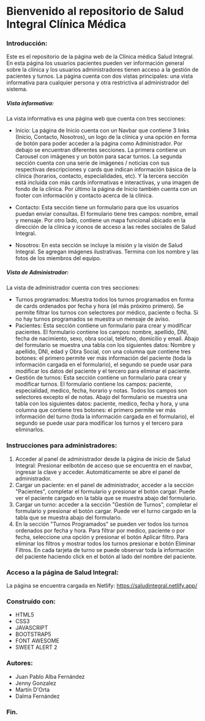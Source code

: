 # Bienvenido al repositorio de Salud Integral Clínica Médica
### Introducción:
Este es el repositorio de la página web de la Clínica médica Salud Integral. En esta página los usuarios pacientes pueden ver información general sobre la clínica y los usuarios administradores tienen acceso a la gestión de pacientes y turnos.
La página cuenta con dos vistas principales: una vista informativa para cualquier persona y otra restrictiva al administrador del sistema. 
##### Vista informativa:
La vista informativa es una página web que cuenta con tres secciones: 
- Inicio: 
La página de Inicio cuenta con un Navbar que contiene 3 links (Inicio, Contacto, Nosotros), un logo de la clínica y una opción en forma de botón para poder acceder a la página como Administrador.
Por debajo se encuentran diferentes secciones. La primera contiene un Carousel con imágenes y un botón para sacar turnos.
La segunda sección cuenta con una serie de imágenes / noticias con sus respectivas descripciones y cards que indican información básica de la clínica (horarios, contacto, especialidades, etc).
Y la tercera sección está incluida con más cards informativas e interactivas, y una imagen de fondo de la clínica.
Por último la página de Inicio también cuenta con un footer con información y contacto acerca de la clínica.

- Contacto:
Esta sección tiene un formulario para que los usuarios puedan enviar consultas. El formulario tiene tres campos: nombre, email y mensaje. 
Por otro lado, contiene un mapa funcional ubicado en la dirección de la clínica y iconos de acceso a las redes sociales de Salud Integral.

- Nosotros:
En esta sección se incluye la misión y la visión de Salud Integral. Se agregan imágenes ilustrativas. Termina con los nombre y las fotos de los miembros del equipo.

##### Vista de Administrador:
La vista de administrador cuenta con tres secciones:
- Turnos programados: Muestra todos los turnos programados en forma de cards ordenados por fecha y hora (el más próximo primero). Se permite filtrar los turnos con selectores por médico, paciente o fecha. Si no hay turnos programados se muestra un mensaje de aviso. 
- Pacientes: Esta sección contiene un formulario para crear y modificar pacientes. El formulario contiene los campos: nombre, apellido, DNI, fecha de nacimiento, sexo, obra social, teléfono, domicilio y email. Abajo del formulario se muestra una tabla con los siguientes datos: Nombre y apellido, DNI, edad y Obra Social, con una columna que contiene tres botones: el primero permite ver más información del paciente (toda la información cargada en el formulario), el segundo se puede usar para modificar los datos del paciente y el tercero para eliminar el paciente.
- Gestión de turnos: Esta sección contiene un formulario para crear y modificar turnos. El formulario contiene los campos: paciente, especialidad, medico, fecha, horario y notas.
Todos los campos son selectores excepto el de notas.
Abajo del formulario se muestra una tabla con los siguientes datos: paciente, medico, fecha y hora, y una columna que contiene tres botones: el primero permite ver más información del turno (toda la información cargada en el formulario), el segundo se puede usar para modificar los turnos y el tercero para eliminarlos.

### Instrucciones para administradores:
1.  Acceder al panel de administrador desde la página de inicio de Salud Integral: Presionar eelbotón de acceso que se encuentra en el navbar, ingresar la clave y acceder. Automáticamente se abre el panel de administrador.
2.  Cargar un paciente: en el panel de administrador, acceder a la sección "Pacientes", completar el formulario y presionar el botón cargar. Puede ver el paciente cargado en la tabla que se muestra abajo del formulario.
3. Cargar un turno: acceder a la sección "Gestión de Turnos", completar el formulario y presionar el botón cargar. Puede ver el turno cargado en la tabla que se muestra abajo del formulario.
4. En la sección "Turnos Programados" se pueden ver todos los turnos ordenados por fecha y hora. Para filtrar por medico, paciente o por fecha, seleccione una opción y presionar el botón Aplicar filtro. Para eliminar los filtros y mostrar todos los turnos presionar e botón Eliminar Filtros. En cada tarjeta de turno se puede observar toda la información del paciente haciendo click en el botón al lado del nombre del paciente. 

### Acceso a la página de Salud Integral:
La página se encuentra cargada en Netlify:
https://saludintegral.netlify.app/

### Construído con:
- HTML5
- CSS3
- JAVASCRIPT
- BOOTSTRAP5
- FONT AWESOME
- SWEET ALERT 2
### Autores:
- Juan Pablo Alba Fernández
- Jenny Gonzalez
- Martín D'Orta
- Dalma Fernández

### Fin.
